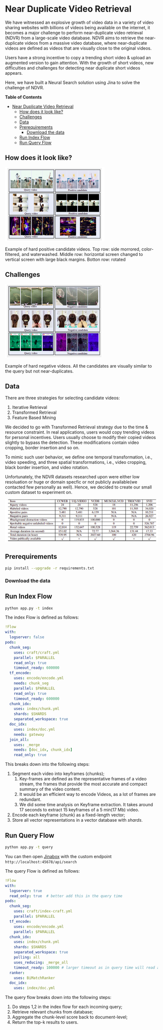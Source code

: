 # Near Duplicate Video Retrieval

We have witnessed an explosive growth of video data in a variety of video sharing websites with billions of videos being available on the internet,
it becomes a major challenge to perform near-duplicate video retrieval (NDVR) from a large-scale video database. NDVR aims to retrieve the near-duplicate
videos from a massive video database, where near-duplicate videos are defined as videos that are visually close to the original videos.

Users have a strong incentive to copy a trending short video & upload an augmented version to gain attention. With the growth of short videos, new
difficulties and challenges for detecting near duplicate short videos appears.

Here, we have built a Neural Search solution using Jina to solve the challenge of NDVR.


**Table of Contents**

- [Near Duplicate Video Retrieval](#near-duplicate-video-retrieval)
  - [How does it look like?](#how-does-it-look-like)
  - [Challenges](#challenges)
  - [Data](#data)
  - [Prerequirements](#prerequirements)
    - [Download the data](#download-the-data)
  - [Run Index Flow](#run-index-flow)
  - [Run Query Flow](#run-query-flow)

## How does it look like?

![Example](./images/ndvr-2.png)

Example of hard positive candidate videos.
Top row: side morrored, color-filtered, and waterwashed.
Middle row: horizontal screen changed to vertical screen with large black margins.
Botton row: rotated

## Challenges

![Challenge](./images/ndvr-3.png)

Example of hard negative videos. All the candidates are
visually similar to the query but not near-duplicates.

## Data

There are three strategies for selecting candidate videos:
1. Iterative Retrieval
2. Transformed Retrieval
3. Feature Based Mining

We decided to go with Transformed Retrieval strategy due to the time & resource constraint.
In real applications, users would copy trending videos for personal incentives. Users usually choose to modify their copied videos slightly to bypass the detection. These modifications contain video cropping, border insertion and so on.

To mimic such user behavior, we define one temporal transformation, i.e., video speeding, and three spatial transformations, i.e., video cropping, black border insertion, and video rotation.

Unfortunately, the NDVR datasets researched upon were either low resoluation or huge or domain specfic or not publicly available(we contacted few personally as well). Hence, we decided to create our small custom dataset to experiment on.

![Datatset](./images/ndvr-1.png)




## Prerequirements

```bash
pip install --upgrade -r requirements.txt
```

### Download the data



## Run Index Flow

```bash
python app.py -t index
```

The index Flow is defined as follows:
```yaml
!Flow
with:
  logserver: false
pods:
  chunk_seg:
    uses: craft/craft.yml
    parallel: $PARALLEL
    read_only: true
    timeout_ready: 600000
  tf_encode:
    uses: encode/encode.yml
    needs: chunk_seg
    parallel: $PARALLEL
    read_only: true
    timeout_ready: 600000
  chunk_idx:
    uses: index/chunk.yml
    shards: $SHARDS
    separated_workspace: true
  doc_idx:
    uses: index/doc.yml
    needs: gateway
  join_all:
    uses: _merge
    needs: [doc_idx, chunk_idx]
    read_only: true
```

This breaks down into the following steps:
1. Segment each video into keyframes (chunks);
   1. Key-frames are defined as the representative frames of a video stream, the frames that  provide the most accurate and compact summary of the video content.
   2. It would be an efficient way to encode Videos, as a lot of frames are redundant.
   3. We did some time analysis on Keyframe extraction. It takes around 17 seconds to extract 15 keyframes of a 5 min(17 Mb) video.
2. Encode each keyframe (chunk) as a fixed-length vector;
3. Store all vector representations in a vector database with *shards*.


## Run Query Flow

```bash
python app.py -t query
```

You can then open [Jinabox](https://jina.ai/jinabox.js/) with the custom endpoint `http://localhost:45678/api/search`

The query Flow is defined as follows:

```yaml
!Flow
with:
  logserver: true
  read_only: true  # better add this in the query time
pods:
  chunk_seg:
    uses: craft/index-craft.yml
    parallel: $PARALLEL
  tf_encode:
    uses: encode/encode.yml
    parallel: $PARALLEL
  chunk_idx:
    uses: index/chunk.yml
    shards: $SHARDS
    separated_workspace: true
    polling: all
    uses_reducing: _merge_all
    timeout_ready: 100000 # larger timeout as in query time will read all the data
  ranker:
    uses: BiMatchRanker
  doc_idx:
    uses: index/doc.yml
```


The query flow breaks down into the following steps:
1. Do steps 1,2 in the index flow for each incoming query;
2. Retrieve relevant chunks from database;
3. Aggregate the chunk-level score back to document-level;
4. Return the top-k results to users.


